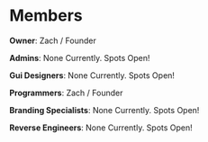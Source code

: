 # Members

**Owner**: Zach / Founder

**Admins**: None Currently. Spots Open!

**Gui Designers**: None Currently. Spots Open!

**Programmers**: Zach / Founder

**Branding Specialists**: None Currently. Spots Open!

**Reverse Engineers**: None Currently. Spots Open! 
